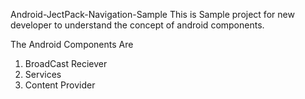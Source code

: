 Android-JectPack-Navigation-Sample
This is Sample project for new developer to understand the concept of android components.

The Android Components Are

1. BroadCast Reciever
2. Services
3. Content Provider
